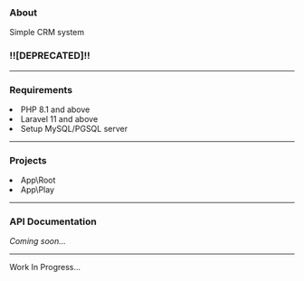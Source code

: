 <h3>About</h3>

Simple CRM system

<h3>!![DEPRECATED]!!</h3>

<hr>

<h3>Requirements</h3>

<li>PHP 8.1 and above</li>
<li>Laravel 11 and above</li>
<li>Setup MySQL/PGSQL server</li>

<hr>

<h3>Projects</h3>

<li>App\Root</li>
<li>App\Play</li>

<hr>

<h3>API Documentation</h3>

<i>Coming soon...</i>

<hr>

Work In Progress...
